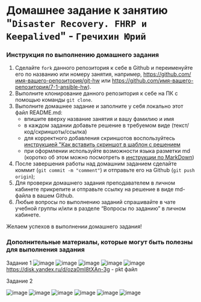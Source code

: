 # Домашнее задание к занятию "`Disaster Recovery. FHRP и Keepalived`" - `Гречихин Юрий`


### Инструкция по выполнению домашнего задания

   1. Сделайте `fork` данного репозитория к себе в Github и переименуйте его по названию или номеру занятия, например, https://github.com/имя-вашего-репозитория/git-hw или  https://github.com/имя-вашего-репозитория/7-1-ansible-hw).
   2. Выполните клонирование данного репозитория к себе на ПК с помощью команды `git clone`.
   3. Выполните домашнее задание и заполните у себя локально этот файл README.md:
      - впишите вверху название занятия и вашу фамилию и имя
      - в каждом задании добавьте решение в требуемом виде (текст/код/скриншоты/ссылка)
      - для корректного добавления скриншотов воспользуйтесь [инструкцией "Как вставить скриншот в шаблон с решением](https://github.com/netology-code/sys-pattern-homework/blob/main/screen-instruction.md)
      - при оформлении используйте возможности языка разметки md (коротко об этом можно посмотреть в [инструкции  по MarkDown](https://github.com/netology-code/sys-pattern-homework/blob/main/md-instruction.md))
   4. После завершения работы над домашним заданием сделайте коммит (`git commit -m "comment"`) и отправьте его на Github (`git push origin`);
   5. Для проверки домашнего задания преподавателем в личном кабинете прикрепите и отправьте ссылку на решение в виде md-файла в вашем Github.
   6. Любые вопросы по выполнению заданий спрашивайте в чате учебной группы и/или в разделе “Вопросы по заданию” в личном кабинете.
   
Желаем успехов в выполнении домашнего задания!
   
### Дополнительные материалы, которые могут быть полезны для выполнения задания

Задание 1
![image](https://github.com/user-attachments/assets/8ce926f1-15b9-46da-91e3-016618f72161)
![image](https://github.com/user-attachments/assets/e1e91e47-6740-4d09-ab93-0c0c70e30fb7)
![image](https://github.com/user-attachments/assets/93202baa-d9ba-44ab-90e5-4a4c5111cf20)
![image](https://github.com/user-attachments/assets/aa7d7dda-8f15-4616-a42d-439008ca115c)
![image](https://github.com/user-attachments/assets/e34468f3-e1fb-4eb6-88fd-0bde9588bc6c)
https://disk.yandex.ru/d/oza0mI8tXAn-3g - pkt файл

Задание 2

![image](https://github.com/user-attachments/assets/ab6c612e-e626-40ed-b84d-ba5c08ab05b2)
![image](https://github.com/user-attachments/assets/ff992aed-2655-485f-a1da-9693e02e6de6)
![image](https://github.com/user-attachments/assets/5395f175-fd05-4527-a03a-598a687fb83c)
![image](https://github.com/user-attachments/assets/f54444d2-3d3c-4c38-be52-8b336cf1a2c4)
![image](https://github.com/user-attachments/assets/c16d6e7b-6cb9-492c-aa46-7d3a5f5e9f85)
![image](https://github.com/user-attachments/assets/ae523541-1ffe-48ae-9c19-b28b76875577)





